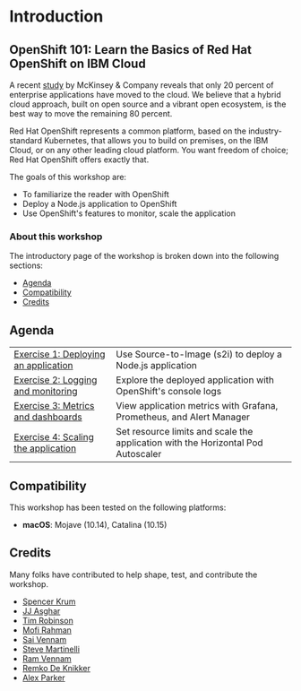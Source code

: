 # Introduction

## OpenShift 101: Learn the Basics of Red Hat OpenShift on IBM Cloud

A recent [study](https://github.com/svennam92/openshift101/tree/ab7f1406831de9aa1a60da349dd5bff8d11f7e13/workshop/study/README.md) by McKinsey & Company reveals that only 20 percent of enterprise applications have moved to the cloud. We believe that a hybrid cloud approach, built on open source and a vibrant open ecosystem, is the best way to move the remaining 80 percent.

Red Hat OpenShift represents a common platform, based on the industry-standard Kubernetes, that allows you to build on premises, on the IBM Cloud, or on any other leading cloud platform. You want freedom of choice; Red Hat OpenShift offers exactly that.

The goals of this workshop are:

* To familiarize the reader with OpenShift
* Deploy a Node.js application to OpenShift
* Use OpenShift's features to monitor, scale the application

### About this workshop

The introductory page of the workshop is broken down into the following sections:

* [Agenda](./#agenda)
* [Compatibility](./#compatibility)
* [Credits](./#credits)

## Agenda

|  |  |
| :--- | :--- |
| [Exercise 1: Deploying an application](part1-learn_openshift/exercise-1.md) | Use Source-to-Image \(s2i\) to deploy a Node.js application |
| [Exercise 2: Logging and monitoring](part1-learn_openshift/exercise-2.md) | Explore the deployed application with OpenShift's console logs |
| [Exercise 3: Metrics and dashboards](part1-learn_openshift/exercise-3.md) | View application metrics with Grafana, Prometheus, and Alert Manager |
| [Exercise 4: Scaling the application](part1-learn_openshift/exercise-4.md) | Set resource limits and scale the application with the Horizontal Pod Autoscaler |

## Compatibility

This workshop has been tested on the following platforms:

* **macOS**: Mojave \(10.14\), Catalina \(10.15\)

## Credits

Many folks have contributed to help shape, test, and contribute the workshop.

* [Spencer Krum](https://github.com/nibalizer)
* [JJ Asghar](https://github.com/jjasghar)
* [Tim Robinson](https://github.com/timroster)
* [Mofi Rahman](https://github.com/moficodes)
* [Sai Vennam](https://github.com/svennam92)
* [Steve Martinelli](https://github.com/stevemar)
* [Ram Vennam](https://github.com/rvennam)
* [Remko De Knikker](https://github.com/remkohdev)
* [Alex Parker](https://github.com/ajp-io)

